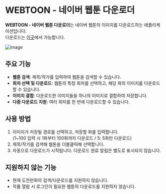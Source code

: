 # WEBTOON - 네이버 웹툰 다운로더

**WEBTOON - 네이버 웹툰 다운로더**는 네이버 웹툰의 이미지를 다운로드하는 애플리케이션입니다.<br>
다운로드는 [이곳](https://github.com/Koharu0/WEBTOON/releases)에서 가능합니다.

![image](https://github.com/user-attachments/assets/204607fb-1a7f-4ac5-a767-3c070fefb1fe)


## 주요 기능

- **웹툰 검색**: 제목/작가를 입력하여 웹툰을 검색할 수 있습니다.
- **회차 선택 및 다운로드**: 웹툰의 특정 회차를 선택하고, 해당 화의 이미지를 다운로드할 수 있습니다.
- **이미지 결합**: 다운로드한 이미지들을 하나의 이미지로 결합하여 저장합니다.
- **다중 다운로드 지원**: 여러 회차를 한 번에 다운로드할 수 있습니다.

## 사용 방법
1. 이미지가 저장될 경로를 선택하고, 저장할 화를 입력합니다.<br>(1~100 입력 시 1화부터 100화까지 다운로드 / 5: 5화만 다운로드)
2. 제목/작가를 검색해 웹툰을 더블클릭해 선택합니다.
3. 자동으로 다운로드가 시작됩니다. 다운로드 완료 알림은 별도로 표시되지 않습니다.

## 지원하지 않는 기능
- 현재 도전만화의 검색/다운로드를 지원하지 않습니다.
- 작품 열람 시 로그인이 필요한 웹툰의 다운로드를 지원하지 않습니다.
